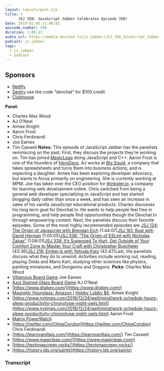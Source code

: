 ```yaml
---
layout: layouts/post.njk
title: >
      JSJ 350: JavaScript Jabber Celebrates Episode 350!
date: 2019-02-05 11:00:02
episode_number: 350
duration: 1:06:43
audio_url: https://media.devchat.tv/js-jabber/JSJ_350_JavaScript_Jabber_Celebrates_Episode_350.mp3
podcast: js-jabber
tags: 
  - js_jabber
  - podcast
---
```


## **Sponsors**

- [Netlify](https://www.netlify.com/)
- [Sentry](http://sentry.io)&nbsp;use the code "devchat" for $100 credit
- [Clubhouse](https://clubhouse.io/jsjabber)

**Panel:**

- Charles Max Wood
- AJ O’Neal
- Aimee Knight
- Aaron Frost
- Chris Ferdinandi
- Joe Eames
- Tim Caswell
**Notes:** This episode of JavaScript Jabber has the panelists reminiscing on the past. First, they discuss the projects they’re working on. Tim has joined [MagicLeap](https://www.magicleap.com/) doing JavaScript and C++. Aaron Frost is one of the founders of [HeroDevs](https://herodevs.com/). AJ works at [Big Squid,](https://www.bigsquid.com/) a company that takes spreadsheets and turns them into business actions, and is expecting a daughter. Aimee has been exploring developer advocacy, but wants to focus primarily on engineering. She is currently working at MPM. Joe has taken over the CEO position for [thinkster.io](https://thinkster.io/), a company for learning web development online. Chris switched from being a general web developer specializing in JavaScript and has started blogging daily rather than once a week, and has seen an increase in sales of his vanilla JavaScript educational products. Charles discusses his long term goal for Devchat.tv. He wants to help people feel free in programming, and help people find opportunities though the Devchat.tv through empowering content. Next, the panelists discuss their favorite episodes. Some of the most highly recommended episodes are [JSJ 124: The Origin of Javascript with Brendan Eich](https://devchat.tv/js-jabber/124-jsj-the-origin-of-javascript-with-brendan-eich/) (1:44:07)[JSJ 161: Rust with David Herman](https://devchat.tv/js-jabber/161-jsj-rust-with-david-herman/) (1:05:05)[JSJ 336: “The Origin of ESLint with Nicholas Zakas”](https://devchat.tv/js-jabber/jsj-336-the-origin-of-eslint-with-nicholas-zakas/) (1:08:01)[JSJ 338: It’s Supposed To Hurt, Get Outside of Your Comfort Zone to Master Your Craft with Christopher Buecheler](https://devchat.tv/js-jabber/jsj-338-its-supposed-to-hurt-get-outside-of-your-comfort-zone-to-master-your-craft-with-christopher-buecheler/) (43:36)[JSJ 218: Ember.js with Yehuda Katz](https://devchat.tv/js-jabber/218-jsj-ember-js-with-yehuda-katz/) (42:47)Last, the panelists discuss what they do to unwind. Activities include working out, reading, playing Zelda and Mario Kart, studying other sciences like physics, painting miniatures, and Dungeons and Dragons. **Picks:** Charles Max Wood
- [Villainous Board Game](https://www.amazon.com/Wonder-Forge-Disney-Villainous-Strategy/dp/B07DLGD9K6/ref=sr_1_1?ie=UTF8&qid=1548462018&sr=8-1&linkCode=ll1&tag=devchattv-20&linkId=f06bfe7482dca8bb751ed6d7cc86e2ab&language=en_US)
Joe Eames
- [Azul Stained Glass Board Game](https://www.amazon.com/Azul-Stained-Glass-of-Sintra/dp/B07KKQ8ZBT/ref=sr_1_1?ie=UTF8&qid=1548462018&sr=8-1&linkCode=ll1&tag=devchattv-20&linkId=f06bfe7482dca8bb751ed6d7cc86e2ab&language=en_US)
AJ O’Neal
- [https://www.digikey.com/](https://www.digikey.com/)
- [Magnetic Hourglass: Amazon&nbsp;](https://www.amazon.com/s/ref=nb_sb_noss?url=search-alias%3Daps&field-keywords=magnetic+hourglass)|&nbsp;[Hobby Lobby $6&nbsp;](https://www.hobbylobby.com/Home-Decor-Frames/Decor-Pillows/Accent-Pieces/Hourglass-with-Magnetic-Wood-Base/p/MJ7444-80767805)
Aimee Knight
- [https://www.nytimes.com/2018/12/24/well/mind/work-schedule-hours-sleep-productivity-chronotype-night-owls.html](https://www.nytimes.com/2018/12/24/well/mind/work-schedule-hours-sleep-productivity-chronotype-night-owls.html)
Aaron Frost
- [Matrix PowerWatch](https://www.powerwatch.com/)
- [https://twitter.com/ChloeCondon](https://twitter.com/ChloeCondon)
Chris Ferdinandi
- [https://learnvanillajs.com/](https://learnvanillajs.com/)
Tim Caswell
- [https://www.magicleap.com/](https://www.magicleap.com/)
- [https://textonascreen.rocks/](https://textonascreen.rocks/)
- [https://history.lds.org/saints](https://history.lds.org/saints)


### Transcript


